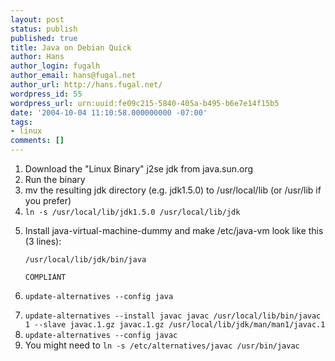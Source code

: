 ```yaml
---
layout: post
status: publish
published: true
title: Java on Debian Quick
author: Hans
author_login: fugalh
author_email: hans@fugal.net
author_url: http://hans.fugal.net/
wordpress_id: 55
wordpress_url: urn:uuid:fe09c215-5840-405a-b495-b6e7e14f15b5
date: '2004-10-04 11:10:58.000000000 -07:00'
tags:
- linux
comments: []
---
```

<ol>
<li>Download the "Linux Binary" j2se jdk from java.sun.org</li>
<li>Run the binary</li>
<li>mv the resulting jdk directory (e.g. jdk1.5.0) to /usr/local/lib (or /usr/lib if you prefer)</li>
<li><code>ln -s /usr/local/lib/jdk1.5.0 /usr/local/lib/jdk</code></li>
<li><p>Install java-virtual-machine-dummy and make /etc/java-vm look like this (3 lines):</p>

<p><code>/usr/local/lib/jdk/bin/java</code></p>

<p><code>COMPLIANT</code></p></li>
<li><p><code>update-alternatives --config java</code></p></li>
<li><code>update-alternatives --install javac javac /usr/local/lib/bin/javac 1 --slave javac.1.gz javac.1.gz /usr/local/lib/jdk/man/man1/javac.1</code></li>
<li><code>update-alternatives --config javac</code></li>
<li>You might need to <code>ln -s /etc/alternatives/javac /usr/bin/javac</code></li>
</ol>
